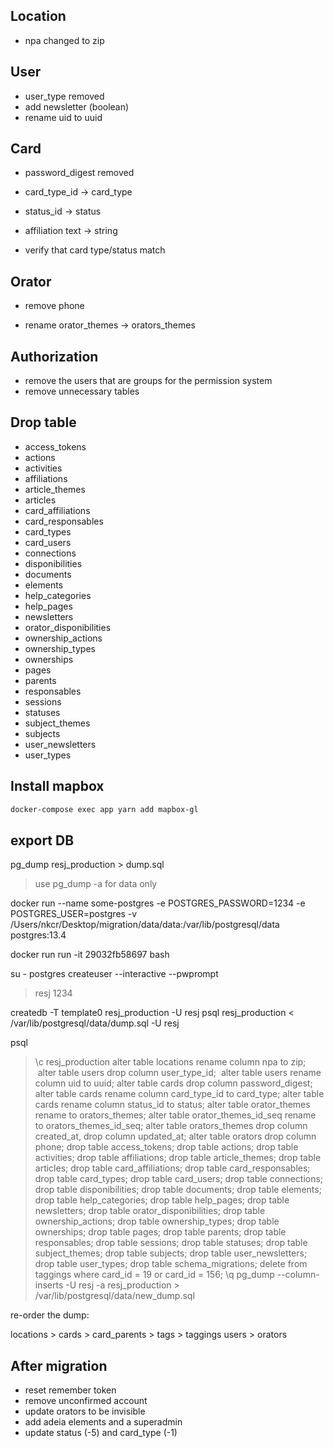 ## Location
* npa changed to zip

## User
* user_type removed
* add newsletter (boolean)
* rename uid to uuid

## Card
* password_digest removed
* card_type_id -> card_type
* status_id -> status
* affiliation text -> string

* verify that card type/status match

## Orator
* remove phone
  
* rename orator_themes -> orators_themes

## Authorization
* remove the users that are groups for the permission system
* remove unnecessary tables

## Drop table
* access_tokens
* actions
* activities
* affiliations
* article_themes
* articles
* card_affiliations
* card_responsables
* card_types
* card_users
* connections
* disponibilities
* documents
* elements
* help_categories
* help_pages
* newsletters
* orator_disponibilities
* ownership_actions
* ownership_types
* ownerships
* pages
* parents
* responsables
* sessions
* statuses
* subject_themes
* subjects
* user_newsletters
* user_types

## Install mapbox

```bash
docker-compose exec app yarn add mapbox-gl
```

## export DB

pg_dump resj_production > dump.sql
> use pg_dump -a for data only

docker run --name some-postgres -e POSTGRES_PASSWORD=1234 -e POSTGRES_USER=postgres -v /Users/nkcr/Desktop/migration/data/data:/var/lib/postgresql/data postgres:13.4

docker run run -it 29032fb58697 bash

su - postgres
createuser --interactive --pwprompt
> resj
> 1234

createdb -T template0 resj_production -U resj
psql resj_production < /var/lib/postgresql/data/dump.sql -U resj

psql
> \c resj_production
> alter table locations rename column npa to zip;
> alter table users drop column user_type_id;
> alter table users rename column uid to uuid;
> alter table cards drop column password_digest;
> alter table cards rename column card_type_id to card_type;
> alter table cards rename column status_id to status;
> alter table orator_themes rename to orators_themes;
> alter table orator_themes_id_seq rename to orators_themes_id_seq;
> alter table orators_themes drop column created_at, drop column updated_at;
> alter table orators drop column phone;
> drop table access_tokens;
> drop table actions;
> drop table activities;
> drop table affiliations;
> drop table article_themes;
> drop table articles;
> drop table card_affiliations;
> drop table card_responsables;
> drop table card_types;
> drop table card_users;
> drop table connections;
> drop table disponibilities;
> drop table documents;
> drop table elements;
> drop table help_categories;
> drop table help_pages;
> drop table newsletters;
> drop table orator_disponibilities;
> drop table ownership_actions;
> drop table ownership_types;
> drop table ownerships;
> drop table pages;
> drop table parents;
> drop table responsables;
> drop table sessions;
> drop table statuses;
> drop table subject_themes;
> drop table subjects;
> drop table user_newsletters;
> drop table user_types;
> drop table schema_migrations;
> delete from taggings where card_id = 19 or card_id = 156;
> \q
pg_dump --column-inserts -U resj -a resj_production > /var/lib/postgresql/data/new_dump.sql

re-order the dump:

locations > cards > card_parents > tags > taggings
users > orators

## After migration
* reset remember token
* remove unconfirmed account
* update orators to be invisible
* add adeia elements and a superadmin
* update status (-5) and card_type (-1)